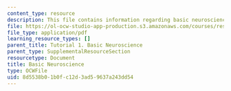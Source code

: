 ```yaml
---
content_type: resource
description: This file contains information regarding basic neuroscience.
file: https://ol-ocw-studio-app-production.s3.amazonaws.com/courses/res-9-003-brains-minds-and-machines-summer-course-summer-2015/8d5538b01b0fc12d3ad59637a243dd54_MITRES_9_003SUM15_tut1.pdf
file_type: application/pdf
learning_resource_types: []
parent_title: Tutorial 1. Basic Neuroscience
parent_type: SupplementalResourceSection
resourcetype: Document
title: Basic Neuroscience
type: OCWFile
uid: 8d5538b0-1b0f-c12d-3ad5-9637a243dd54
---
```

